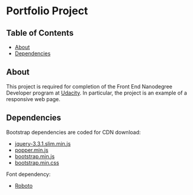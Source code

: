 # Portfolio Project

## Table of Contents

* [About](#about)
* [Dependencies](#dependencies)

## About

This project is required for completion of the Front End Nanodegree Developer program
at [Udacity](udacity.com). In particular, the project is an example of a responsive web page.

## Dependencies

Bootstrap dependencies are coded for CDN download:
* [jquery-3.3.1.slim.min.js](https://code.jquery.com/jquery-3.3.1.slim.min.js)
* [popper.min.js](https://cdnjs.cloudflare.com/ajax/libs/popper.js/1.14.0/umd/popper.min.js)
* [bootstrap.min.js](https://maxcdn.bootstrapcdn.com/bootstrap/4.1.0/js/bootstrap.min.js)
* [bootstrap.min.css](https://maxcdn.bootstrapcdn.com/bootstrap/4.1.0/css/bootstrap.min.css)

Font dependency:
* [Roboto](https://fonts.googleapis.com/css?family=Roboto")
